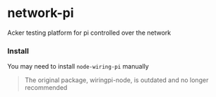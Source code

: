 # network-pi
Acker testing platform for pi controlled over the network

### Install

You may need to install `node-wiring-pi` manually

> The original package, wiringpi-node, is outdated and no longer recommended